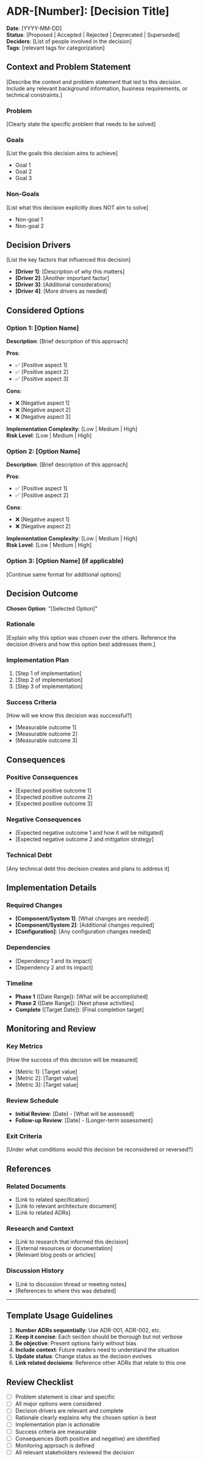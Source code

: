 # ADR-[Number]: [Decision Title]

**Date**: [YYYY-MM-DD]  
**Status**: [Proposed | Accepted | Rejected | Deprecated | Superseded]  
**Deciders**: [List of people involved in the decision]  
**Tags**: [relevant tags for categorization]

## Context and Problem Statement

[Describe the context and problem statement that led to this decision. Include any relevant background information, business requirements, or technical constraints.]

### Problem
[Clearly state the specific problem that needs to be solved]

### Goals
[List the goals this decision aims to achieve]
- Goal 1
- Goal 2
- Goal 3

### Non-Goals
[List what this decision explicitly does NOT aim to solve]
- Non-goal 1
- Non-goal 2

## Decision Drivers

[List the key factors that influenced this decision]

* **[Driver 1]**: [Description of why this matters]
* **[Driver 2]**: [Another important factor]
* **[Driver 3]**: [Additional considerations]
* **[Driver 4]**: [More drivers as needed]

## Considered Options

### Option 1: [Option Name]
**Description**: [Brief description of this approach]

**Pros**:
- ✅ [Positive aspect 1]
- ✅ [Positive aspect 2]
- ✅ [Positive aspect 3]

**Cons**:
- ❌ [Negative aspect 1]
- ❌ [Negative aspect 2]
- ❌ [Negative aspect 3]

**Implementation Complexity**: [Low | Medium | High]  
**Risk Level**: [Low | Medium | High]

### Option 2: [Option Name]
**Description**: [Brief description of this approach]

**Pros**:
- ✅ [Positive aspect 1]
- ✅ [Positive aspect 2]

**Cons**:
- ❌ [Negative aspect 1]
- ❌ [Negative aspect 2]

**Implementation Complexity**: [Low | Medium | High]  
**Risk Level**: [Low | Medium | High]

### Option 3: [Option Name] (if applicable)
[Continue same format for additional options]

## Decision Outcome

**Chosen Option**: "[Selected Option]"

### Rationale
[Explain why this option was chosen over the others. Reference the decision drivers and how this option best addresses them.]

### Implementation Plan
1. [Step 1 of implementation]
2. [Step 2 of implementation]
3. [Step 3 of implementation]

### Success Criteria
[How will we know this decision was successful?]
- [Measurable outcome 1]
- [Measurable outcome 2]
- [Measurable outcome 3]

## Consequences

### Positive Consequences
- [Expected positive outcome 1]
- [Expected positive outcome 2]
- [Expected positive outcome 3]

### Negative Consequences
- [Expected negative outcome 1 and how it will be mitigated]
- [Expected negative outcome 2 and mitigation strategy]

### Technical Debt
[Any technical debt this decision creates and plans to address it]

## Implementation Details

### Required Changes
- **[Component/System 1]**: [What changes are needed]
- **[Component/System 2]**: [Additional changes required]
- **[Configuration]**: [Any configuration changes needed]

### Dependencies
- [Dependency 1 and its impact]
- [Dependency 2 and its impact]

### Timeline
- **Phase 1** ([Date Range]): [What will be accomplished]
- **Phase 2** ([Date Range]): [Next phase activities]
- **Complete** ([Target Date]): [Final completion target]

## Monitoring and Review

### Key Metrics
[How the success of this decision will be measured]
- [Metric 1]: [Target value]
- [Metric 2]: [Target value]
- [Metric 3]: [Target value]

### Review Schedule
- **Initial Review**: [Date] - [What will be assessed]
- **Follow-up Review**: [Date] - [Longer-term assessment]

### Exit Criteria
[Under what conditions would this decision be reconsidered or reversed?]

## References

### Related Documents
- [Link to related specification]
- [Link to relevant architecture document]
- [Link to related ADRs]

### Research and Context
- [Link to research that informed this decision]
- [External resources or documentation]
- [Relevant blog posts or articles]

### Discussion History
- [Link to discussion thread or meeting notes]
- [References to where this was debated]

---

## Template Usage Guidelines

1. **Number ADRs sequentially**: Use ADR-001, ADR-002, etc.
2. **Keep it concise**: Each section should be thorough but not verbose
3. **Be objective**: Present options fairly without bias
4. **Include context**: Future readers need to understand the situation
5. **Update status**: Change status as the decision evolves
6. **Link related decisions**: Reference other ADRs that relate to this one

## Review Checklist

- [ ] Problem statement is clear and specific
- [ ] All major options were considered
- [ ] Decision drivers are relevant and complete
- [ ] Rationale clearly explains why the chosen option is best
- [ ] Implementation plan is actionable
- [ ] Success criteria are measurable
- [ ] Consequences (both positive and negative) are identified
- [ ] Monitoring approach is defined
- [ ] All relevant stakeholders reviewed the decision